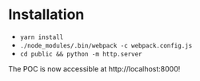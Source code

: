 # Installation

* `yarn install`
* `./node_modules/.bin/webpack -c webpack.config.js`
* `cd public && python -m http.server`

The POC is now accessible at http://localhost:8000!